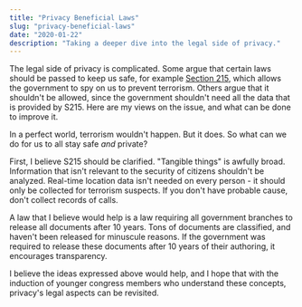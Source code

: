 ```yaml
---
title: "Privacy Beneficial Laws"
slug: "privacy-beneficial-laws"
date: "2020-01-22"
description: "Taking a deeper dive into the legal side of privacy."
---
```


The legal side of privacy is complicated.
Some argue that certain laws should be passed to keep us safe, for example [Section 215](https://en.wikipedia.org/wiki/Section_summary_of_the_Patriot_Act,_Title_II), which allows the government to spy on us to prevent terrorism.
Others argue that it shouldn't be allowed, since the government shouldn't need all the data that is provided by S215.
Here are my views on the issue, and what can be done to improve it.

In a perfect world, terrorism wouldn't happen. But it does. So what can we do for us to all stay safe _and_ private?

First, I believe S215 should be clarified. "Tangible things" is awfully broad.
Information that isn't relevant to the security of citizens shouldn't be analyzed.
Real-time location data isn't needed on every person - it should only be collected for terrorism suspects.
If you don't have probable cause, don't collect records of calls.

A law that I believe would help is a law requiring all government branches to release all documents after 10 years.
Tons of documents are classified, and haven't been released for minuscule reasons.
If the government was required to release these documents after 10 years of their authoring, it encourages transparency.

I believe the ideas expressed above would help, and I hope that with the induction of younger congress members who understand these concepts, privacy's legal aspects can be revisited.
